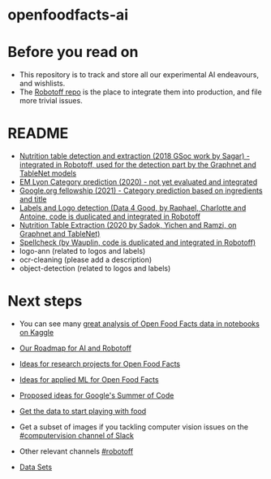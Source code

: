 # openfoodfacts-ai

# Before you read on
* This repository is to track and store all our experimental AI endeavours, and wishlists. 
* The [Robotoff repo](https://github.com/openfoodfacts/robotoff) is the place to integrate them into production, and file more trivial issues.

# README
* [Nutrition table detection and extraction (2018 GSoc work by Sagar) - integrated in Robotoff, used for the detection part by the Graphnet and TableNet models](https://github.com/openfoodfacts/openfoodfacts-ai/tree/develop/GSoC2018/table_detection)
* [EM Lyon Category prediction (2020) - not yet evaluated and integrated](https://github.com/openfoodfacts/openfoodfacts-ai/blob/develop/ai-emlyon/README.md)
* [Google.org fellowship (2021) - Category prediction based on ingredients and title](https://github.com/kulizhsy/off-category-classification/)
* [Labels and Logo detection (Data 4 Good, by Raphael, Charlotte and Antoine, code is duplicated and integrated in Robotoff](https://github.com/openfoodfacts/openfoodfacts-ai/blob/develop/data4good_logo_detection/README.md)
* [Nutrition Table Extraction (2020 by Sadok, Yichen and Ramzi, on Graphnet and TableNet)](https://github.com/openfoodfacts/openfoodfacts-ai/blob/develop/nutrition-table-extraction/data_exploration/README.md)
* [Spellcheck (by Wauplin, code is duplicated and integrated in Robotoff)](https://github.com/openfoodfacts/openfoodfacts-ai/blob/develop/spellcheck/README.md)
* logo-ann (related to logos and labels)
* ocr-cleaning (please add a description)
* object-detection (related to logos and labels)

# Next steps
* You can see many [great analysis of Open Food Facts data in notebooks on Kaggle](https://www.kaggle.com/openfoodfacts/world-food-facts)
* [Our Roadmap for AI and Robotoff](https://wiki.openfoodfacts.org/Artificial_Intelligence/Robotoff/Roadmap)
* [Ideas for research projects for Open Food Facts](https://github.com/openfoodfacts/openfoodfacts-ai/issues)
* [Ideas for applied ML for Open Food Facts](https://github.com/openfoodfacts/robotoff/issues)
* [Proposed ideas for Google's Summer of Code](https://en.wiki.openfoodfacts.org/Student_projects/GSOC/Proposals#Data_science)

* [Get the data to start playing with food](https://world.openfoodfacts.org/data)
* Get a subset of images if you tackling computer vision issues on the [#computervision channel of Slack](https://slack.openfoodfacts.org)
* Other relevant channels [#robotoff](https://slack.openfoodfacts.org)
* [Data Sets](https://github.com/openfoodfacts/openfoodfacts-ai/blob/develop/data-sets.md)
